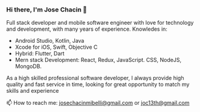 ### Hi there, I'm Jose Chacin 👋

Full stack developer and mobile software engineer with love for technology and development, with many years of experience.
Knowledes in:
- Android Studio, Kotlin, Java
- Xcode for iOS, Swift, Objective C
- Hybrid: Flutter, Dart
- Mern stack Development: React, Redux, JavaScript. CSS, NodeJS, MongoDB.

As a high skilled professional software developer, I always provide high quality and fast service in time, looking for great opportunity to match my skills and experience

📫 How to reach me: josechacinmibelli@gmail.com or joc13th@gmail.com
